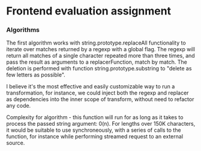 # Frontend evaluation assignment

### Algorithms
The first algorithm works with string.prototype.replaceAll functionality to iterate over matches returned by a regexp with a global flag. 
The regexp will return all matches of a single character repeated more than three times, and pass the result as arguments to a replacerFunction, match by match. 
The deletion is performed with function string.prototype.substring to "delete as few letters as possible". 

I believe it's the most effective and easily customizable way to run a transformation, for instance, we could inject both the regexp and replacer as dependencies into the inner scope of transform, without need to refactor any code. 

Complexity for algorithm - this function will run for as long as it takes to process the passed string argument: 0(n). For lengths over 150K characters, it would be suitable to use synchroneously, with a series of calls to the function, for instance while performing streamed request to an external source.

